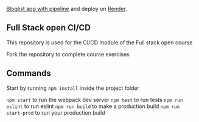 [Bloglist app with pipeline](https://github.com/winchest3r/fullstackopen2024-bloglist-cicd) and deploy on [Render](https://fullstackopen2024-bloglist-cicd.onrender.com).

## Full Stack open CI/CD

This repository is used for the CI/CD module of the Full stack open course

Fork the repository to complete course exercises

## Commands

Start by running `npm install` inside the project folder

`npm start` to run the webpack dev server
`npm test` to run tests
`npm run eslint` to run eslint
`npm run build` to make a production build
`npm run start-prod` to run your production build
